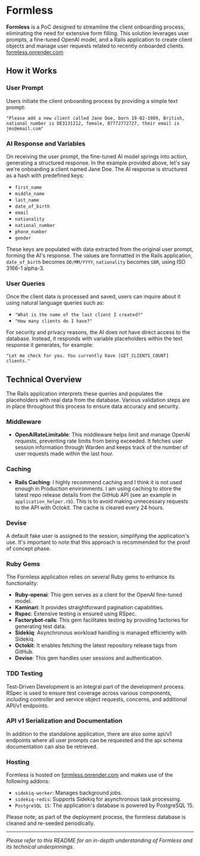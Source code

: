 # Formless

**Formless** is a PoC designed to streamline the client onboarding process, eliminating the need for extensive form filling. This solution leverages user prompts, a fine-tuned OpenAI model, and a Rails application to create client objects and manage user requests related to recently onboarded clients. [formless.onrender.com](https://formless.onrender.com)

## How it Works

### User Prompt

Users initiate the client onboarding process by providing a simple text prompt:

`"Please add a new client called Jane Doe, born 19-02-1989, British, national number is DE3131212, female, 07772772727, their email is jms@email.com"`

### AI Response and Variables

On receiving the user prompt, the fine-tuned AI model springs into action, generating a structured response. In the example provided above, let's say we're onboarding a client named Jane Doe. The AI response is structured as a hash with predefined keys:

- `first_name`
- `middle_name`
- `last_name`
- `date_of_birth`
- `email`
- `nationality`
- `national_number`
- `phone_number`
- `gender`

These keys are populated with data extracted from the original user prompt, forming the AI's response. The values are formatted in the Rails application, `date_of_birth` becomes `DD/MM/YYYY`, `nationality` becomes `GBR`, using ISO 3166-1 alpha-3.

### User Queries

Once the client data is processed and saved, users can inquire about it using natural language queries such as:

- `"What is the name of the last client I created?"`
- `"How many clients do I have?"`

For security and privacy reasons, the AI does not have direct access to the database. Instead, it responds with variable placeholders within the text response it generates, for example:

`"Let me check for you. You currently have [GET_CLIENTS_COUNT] clients."`

## Technical Overview

The Rails application interprets these queries and populates the placeholders with real data from the database. Various validation steps are in place throughout this process to ensure data accuracy and security.

### Middleware

- **OpenAiRateLimitable**: This middleware helps limit and manage OpenAI requests, preventing rate limits from being exceeded. It fetches user session information through Warden and keeps track of the number of user requests made within the last hour.

### Caching

- **Rails Caching**: I highly recommend caching and I think it is not used enough in Production environments. I am using caching to store the latest repo release details from the GitHub API (see an example in `application_helper.rb`). This is to avoid making unnecessary requests to the API with Octokit. The cache is cleared every 24 hours.

### Devise

A default fake user is assigned to the session, simplifying the application's use. It's important to note that this approach is recommended for the proof of concept phase.

### Ruby Gems

The Formless application relies on several Ruby gems to enhance its functionality:

- **Ruby-openai**: This gem serves as a client for the OpenAI fine-tuned model.
- **Kaminari**: It provides straightforward pagination capabilities.
- **Rspec**: Extensive testing is ensured using RSpec.
- **Factorybot-rails**: This gem facilitates testing by providing factories for generating test data.
- **Sidekiq**: Asynchronous workload handling is managed efficiently with Sidekiq.
- **Octokit**: It enables fetching the latest repository release tags from GitHub.
- **Devise**: This gem handles user sessions and authentication.

### TDD Testing

Test-Driven Development is an integral part of the development process. RSpec is used to ensure test coverage across various components, including controller and service object requests, concerns, and additional API/v1 endpoints.

### API v1 Serialization and Documentation

In addition to the standalone application, there are also some api/v1 endpoints where all user prompts can be requested and the api schema documentation can also be retrieved.

### Hosting

Formless is hosted on [formless.onrender.com](https://formless.onrender.com) and makes use of the following addons:

- `sidekiq-worker`: Manages background jobs.
- `sidekiq-redis`: Supports Sidekiq for asynchronous task processing.
- `PostgreSQL 15`: The application's database is powered by PostgreSQL 15.

Please note; as part of the deployment process, the formless database is cleaned and re-seeded periodically.

---

*Please refer to this README for an in-depth understanding of Formless and its technical underpinnings.*
